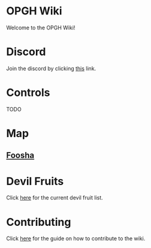 # OPGH Wiki
Welcome to the OPGH Wiki!

# Discord
Join the discord by clicking [this](https://discord.gg/SRNj8x7F7g) link.

# Controls
TODO

# Map

## [Foosha](map/foosha.md)


# Devil Fruits
Click [here](devil_fruits/Main.md) for the current devil fruit list.

# Contributing
Click [here](./guide.md) for the guide on how to contribute to the wiki.
